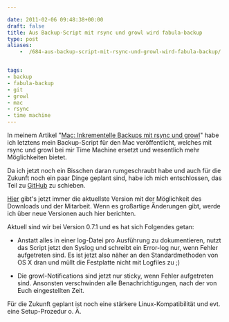 ```yaml
---

date: 2011-02-06 09:48:38+00:00
draft: false
title: Aus Backup-Script mit rsync und growl wird fabula-backup
type: post
aliases:
    -  /684-aus-backup-script-mit-rsync-und-growl-wird-fabula-backup/


tags:
- backup
- fabula-backup
- git
- growl
- mac
- rsync
- time machine
---
```


In meinem Artikel "[Mac: Inkrementelle Backups mit rsync und growl](https://christianbaer.me/102-mac-inkrementelle-backups-mit-rsync-und-growl/)" habe ich letztens mein Backup-Script für den Mac veröffentlicht, welches mit rsync und growl bei mir Time Machine ersetzt und wesentlich mehr Möglichkeiten bietet.

Da ich jetzt noch ein Bisschen daran rumgeschraubt habe und auch für die Zukunft noch ein paar Dinge geplant sind, habe ich mich entschlossen, das Teil zu [GitHub](https://github.com/chrisb86/) zu schieben.

[Hier](https://github.com/chrisb86/fabula-backup) gibt's jetzt immer die aktuellste Version mit der Möglichkeit des Downloads und der Mitarbeit. Wenn es großartige Änderungen gibt, werde ich über neue Versionen auch hier berichten.

Aktuell sind wir bei Version 0.7.1 und es hat sich Folgendes getan:

  * Anstatt alles in einer log-Datei pro Ausführung zu dokumentieren, nutzt das Script jetzt den Syslog und schreibt ein Error-log nur, wenn Fehler aufgetreten sind. Es ist jetzt also näher an den Standardmethoden von OS X dran und müllt die Festplatte nicht mit Logfiles zu ;)

  * Die growl-Notifications sind jetzt nur sticky, wenn Fehler aufgetreten sind. Ansonsten verschwinden alle Benachrichtigungen, nach der von Euch eingestellten Zeit.

Für die Zukunft geplant ist noch eine stärkere Linux-Kompatibilität und evt. eine Setup-Prozedur o. Ä.
